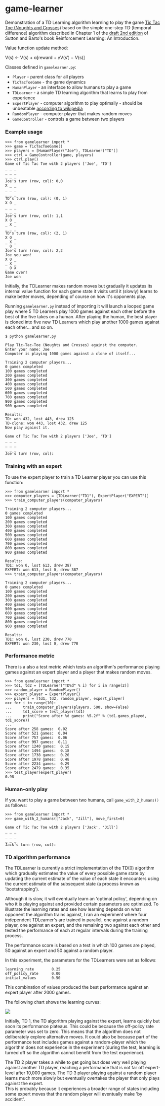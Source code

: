 # game-learner

Demonstration of a TD Learning algorithm learning to play the game [Tic Tac Toe (Noughts and Crosses)](https://en.wikipedia.org/wiki/Tic-tac-toe) based 
on the simple one-step TD (temporal difference) algorithm described in Chapter 1 of the
[draft 2nd edition](www.incompleteideas.net/book/bookdraft2017nov5.pdf) of Sutton 
and Barto's book Reinforcement Learning: An Introduction.

Value function update method:

V(s) ← V(s) + α[reward + γV(s′) − V(s)]

Classes defined in `gamelearner.py`:

- `Player` - parent class for all players
- `TicTacToeGame` - the game dynamics
- `HumanPlayer` - an interface to allow humans to play a game
- `TDLearner` - a simple TD learning algorithm that learns to play from experience
- `ExpertPlayer` - computer algorithm to play optimally - should be unbeatable [according to wikipedia](https://en.wikipedia.org/wiki/Tic-tac-toe#Strategy)
- `RandomPlayer` - computer player that makes random moves
- `GameController` - controls a game between two players

### Example usage

```
>>> from gamelearner import *
>>> game = TicTacToeGame()
>>> players = [HumanPlayer("Joe"), TDLearner("TD")]
>>> ctrl = GameController(game, players)
>>> ctrl.play()
Game of Tic Tac Toe with 2 players ['Joe', 'TD']
_ _ _
_ _ _
_ _ _
Joe's turn (row, col): 0,0
X _ _
_ _ _
_ _ _
TD's turn (row, col): (0, 1)
X O _
_ _ _
_ _ _
Joe's turn (row, col): 1,1
X O _
_ X _
_ _ _
TD's turn (row, col): (2, 1)
X O _
_ X _
_ O _
Joe's turn (row, col): 2,2
Joe you won!
X O _
_ X _
_ O X
Game over!
Joe won
```

Initially, the TDLearner makes random moves but gradually it updates its internal 
value function for each game state it visits until it (slowly) learns to make 
better moves, depending of course on how it's opponents play.

Running `gamelearner.py` instead of importing it will launch a looped game play
where 5 TD Learners play 1000 games against each other before the best of the 
five takes on a human.  After playing the human, the best player is cloned into
five new TD Learners which play another 1000 games against each other... and so
on.

```
$ python gamelearner.py

Play Tic-Tac-Toe (Noughts and Crosses) against the computer.
Enter your name: Joe
Computer is playing 1000 games against a clone of itself...

Training 2 computer players...
0 games completed
100 games completed
200 games completed
300 games completed
400 games completed
500 games completed
600 games completed
700 games completed
800 games completed
900 games completed

Results:
TD: won 432, lost 443, drew 125
TD-clone: won 443, lost 432, drew 125
Now play against it.

Game of Tic Tac Toe with 2 players ['Joe', 'TD']
_ _ _
_ _ _
_ _ _
Joe's turn (row, col): 
```

### Training with an expert

To use the expert player to train a TD Learner player you can use this function:

```
>>> from gamelearner import *
>>> computer_players = [TDLearner("TD1"), ExpertPlayer("EXPERT")]
>>> train_computer_players(computer_players)

Training 2 computer players...
0 games completed
100 games completed
200 games completed
300 games completed
400 games completed
500 games completed
600 games completed
700 games completed
800 games completed
900 games completed

Results:
TD1: won 0, lost 613, drew 387
EXPERT: won 613, lost 0, drew 387
>>> train_computer_players(computer_players)

Training 2 computer players...
0 games completed
100 games completed
200 games completed
300 games completed
400 games completed
500 games completed
600 games completed
700 games completed
800 games completed
900 games completed

Results:
TD1: won 0, lost 230, drew 770
EXPERT: won 230, lost 0, drew 770
```

### Performance metric

There is a also a test metric which tests an algorithm's performance playing
games against an expert player and a player that makes random moves.

```
>>> from gamelearner import *
>>> td1, td2 = [TDLearner("TD%d" % i) for i in range(2)]
>>> random_player = RandomPlayer()
>>> expert_player = ExpertPlayer()
>>> players = [td1, td2, random_player, expert_player]
>>> for i in range(10):
...     train_computer_players(players, 500, show=False)
...     td1_score = test_player(td1)
...     print("Score after %d games: %5.2f" % (td1.games_played, td1_score))
... 
Score after 258 games:  0.02
Score after 521 games:  0.04
Score after 757 games:  0.06
Score after 997 games:  0.11
Score after 1240 games:  0.15
Score after 1494 games:  0.18
Score after 1738 games:  0.20
Score after 1978 games:  0.48
Score after 2234 games:  0.29
Score after 2479 games:  0.35
>>> test_player(expert_player)
0.98
```

### Human-only play

If you want to play a game between two humans, call `game_with_2_humans()` as follows:

```
>>> from gamelearner import *
>>> game_with_2_humans(["Jack", "Jill"], move_first=0)

Game of Tic Tac Toe with 2 players ['Jack', 'Jill']
_ _ _
_ _ _
_ _ _
Jack's turn (row, col):
```


### TD algorithm performance

The TDLearner is currently a strict implementation of the TD(0) algorithm which gradually 
estimates the value of every possible game state by updating the current estimate of the
value of each state it encounters using the current estimate of the subsequent state (a
process known as 'bootstrapping').

Although it is slow, it will eventually learn an 'optimal policy', depending on who it is
playing against and provided certain parameters are optimized.  To illustrate the learning
rates and see how learning depends on what opponent the algorithm trains against, I ran
an experiment where four independent TDLearner's are trained in parallel, one against a
random player, one against an expert, and the remaining two against each other and tested
the performance of each at regular intervals during the training process.  

The performance score is based on a test in which 100 games are played, 50 against an 
expert and 50 against a random player.

In this experiment, the parameters for the TDLearners were set as follows:

```
learning_rate        0.25
off_policy_rate      0.00
initial_values       0.50
```

This combination of values produced the best performance against an expert player after 2000 
games.

The following chart shows the learning curves:

<img src="images/learning_rates.png">

Initially, TD 1, the TD algorithm playing against the expert, learns quickly but
soon its performance plateaus.  This could be because the off-policy rate parameter
was set to zero.  This means that the algorithm does not deliberately explore
alternative moves.  It could also be because part of the performance test includes 
games against a random-player which the algorithm does not experience in the 
experiment (during the test, learning is turned off so the algorithm cannot benefit 
from the test experience).

The TD 2 player takes a while to get going but does very well playing against
another TD player, reaching a performance that is not far off expert-level after
10,000 games.  The TD 3 player playing against a random player learns much more
slowly but eventually overtakes the player that only plays against the expert.  
This is probably because it experiences a broader range of states including some
expert moves that the random player will eventually make 'by accident'.



